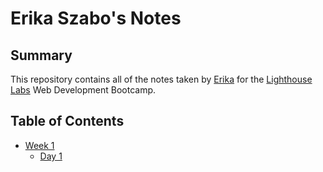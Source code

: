 # Erika Szabo's Notes
## Summary

This repository contains all of the notes taken by [Erika](https://github.com/geoerika) for the [Lighthouse Labs](https://lighthouselabs.ca/) Web Development Bootcamp.

## Table of Contents

* [Week 1](/Week_1)
  * [Day 1](/Week_1/Day_1)